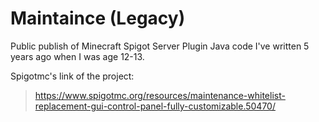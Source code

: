 # Maintaince (Legacy)
Public publish of Minecraft Spigot Server Plugin Java code I've written 5 years ago when I was age 12-13.

Spigotmc's link of the project:
> https://www.spigotmc.org/resources/maintenance-whitelist-replacement-gui-control-panel-fully-customizable.50470/
